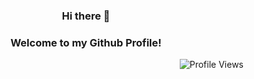<h3 align="center">Hi there 👋</h1>
<h3 align="center">Welcome to my Github Profile!</h3>
<p align="right">
  <img src="https://komarev.com/ghpvc/?username=your-github-dvinhliu&color=blue" alt="Profile Views" />
</p>
<!--

